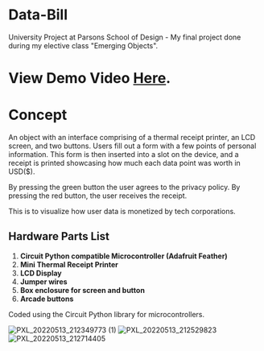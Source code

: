 # Data-Bill
University Project at Parsons School of Design - My final project done during my elective class "Emerging Objects".

 # View Demo Video <a href="https://www.youtube.com/watch?v=LtKMDhJJcBs" target="_blank">Here</a>.

# Concept

An object with an interface comprising of a thermal receipt printer, an LCD screen, and two buttons. Users fill out a form with a few points of personal information. This form is then inserted into a slot on the device, and a receipt is printed showcasing how much each data point was worth in USD($).

By pressing the green button the user agrees to the privacy policy. By pressing the red button, the user receives the receipt.

This is to visualize how user data is monetized by tech corporations.

## Hardware Parts List

1. **Circuit Python compatible Microcontroller (Adafruit Feather)** 
2. **Mini Thermal Receipt Printer**
3. **LCD Display**
4. **Jumper wires**
5. **Box enclosure for screen and button**
6. **Arcade buttons**

Coded using the Circuit Python library for microcontrollers.

![PXL_20220513_212349773 (1)](https://user-images.githubusercontent.com/44090243/168942787-ce301227-98f3-4d6d-b290-423c0a6d3d5f.jpeg)
![PXL_20220513_212529823](https://user-images.githubusercontent.com/44090243/168942895-8f00ee0b-c7ee-47b0-9ee7-c9c0cde5b768.jpeg)
![PXL_20220513_212714405](https://user-images.githubusercontent.com/44090243/168942907-c686de56-2355-43cc-9ec2-9e94c17a202f.jpeg)

